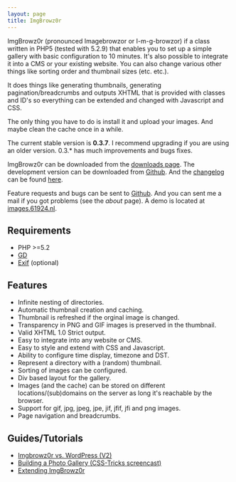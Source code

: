```yaml
---
layout: page
title: ImgBrowz0r
---
```


ImgBrowz0r (pronounced Imagebrowzor or I-m-g-browzor) if a class written in
PHP5 (tested with 5.2.9) that enables you to set up a simple gallery with basic
configuration to 10 minutes. It's also possible to integrate it into a CMS or
your existing website. You can also change various other things like
sorting order and thumbnail sizes (etc. etc.).

It does things like generating thumbnails, generating pagination/breadcrumbs
and outputs XHTML that is provided with classes and ID's so everything can be
extended and changed with Javascript and CSS.

The only thing you have to do is install it and upload your images. And maybe
clean the cache once in a while.

The current stable version is **0.3.7**. I recommend upgrading if you are using
an older version. 0.3.* has much improvements and bugs fixes.

ImgBrowz0r can be downloaded from the [downloads page][downloads]. The
development version can be downloaded from [Github][source]. And the
[changelog][] can be found [here][changelog].

 [downloads]: http://github.com/FSX/imgbrowz0r/downloads
 [source]: http://github.com/FSX/imgbrowz0r
 [changelog]: http://github.com/FSX/imgbrowz0r/blob/master/CHANGELOG


Feature requests and bugs can be sent to [Github][issues]. And you can sent me
a mail if you got problems (see the *about* page). A demo is located at
[images.61924.nl][demo].

 [issues]: http://github.com/FSX/imgbrowz0r/issues
 [demo]: http://images.61924.nl


## Requirements

 - PHP >=5.2
 - [GD](http://php.net/manual/en/book.image.php)
 - [Exif](http://php.net/manual/en/book.exif.php) (optional)


## Features

 * Infinite nesting of directories.
 * Automatic thumbnail creation and caching.
 * Thumbnail is refreshed if the orginal image is changed.
 * Transparency in PNG and GIF images is preserved in the thumbnail.
 * Valid XHTML 1.0 Strict output.
 * Easy to integrate into any website or CMS.
 * Easy to style and extend with CSS and Javascript.
 * Ability to configure time display, timezone and DST.
 * Represent a directory with a (random) thumbnail.
 * Sorting of images can be configured.
 * Div based layout for the gallery.
 * Images (and the cache) can be stored on different locations/(sub)domains on
   the server as long it's reachable by the browser.
 * Support for gif, jpg, jpeg, jpe, jif, jfif, jfi and png images.
 * Page navigation and breadcrumbs.


## Guides/Tutorials

 * [Imgbrowz0r vs. WordPress (V2)](http://css-tricks.com/forums/viewtopic.php?f=10&t=4160)
 * [Building a Photo Gallery (CSS-Tricks screencast)](http://css-tricks.com/video-screencasts/64-building-a-photo-gallery/)
 * [Extending ImgBrowz0r](/posts/00020-extending-imgbrowz0r-1.html)
